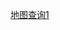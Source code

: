   <a href="https://viewer.diagrams.net/?tags=%7B%7D&lightbox=1&highlight=0000ff&layers=1&nav=1&title=map.drawio&dark=auto#R%3Cmxfile%3E%3Cdiagram%20name%3D%22%E7%AC%AC%201%20%E9%A1%B5%22%20id%3D%22yOuLOMnbXxeIUUqkqox5%22%3E7V1bd9rIlv41WjP9gJeqdH8EG5LuJN0%2Bxz5J%2BrzMkkGxaQNyBCTt%2FvVTJRBIu0pXVCWBKz2zDhZQgGp%2Fu%2Fb%2B9k0zrpd%2Fv4v8l6dP4SxYaFif%2Fa0ZNxrGtm2Y5H%2FoldfdFcPzvN2Vx2g%2B211Dxwt383%2BC%2FUV9f3U7nwXrzAs3YbjYzF%2ByF6fhahVMN5lrfhSFP7Mv%2BxYusp%2F64j8GzIW7qb9gr36ZzzZPu6sudo7X3wfzx6fkk5G9%2F30P%2FvT5MQq3q%2F3nLeiLBjM%2Fev5fDRuu7X57eNDwNXkl%2BRNh%2Bt8vu3cu%2FeRj9vdg%2FeTPwp%2BpS8ZYM66jMNzsHi3%2Fvg4W9L4nd3T3vknOs4efFAWrTZU3uLeTD%2Bg%2B%2Bv7l82R1%2FfjXZ%2F%2Fr9XqwX%2BWHv9jub5WG7QVZbzSb%2FyAPH%2BnD0Xz6FK7Iy26j8Md8NQ2S15APS72M805tbGvDieaZ2tjShpbmOtrY0bxrzUV5a8S3avOa7Fx87wP6ExB5%2BufTfBPcvfhT%2BuxPIqzk2tNmudg%2F%2FW2%2BWFyHizCK32ugBx8FmF4PV5vU9W%2FxP3J9vYnC5yD1jK7bY%2FJ9yTPJZtFlHxf%2BmgqgTh4v%2FIdgMTpIRfLeVbgK9h808ZfzBQXK5yCa%2BSt%2Ff%2Flu%2F5tQ8vcOJMggf2%2BCvzd36U9k9zbZqCAiL05d2u%2F1uyBcBpvolbxk%2F6yVyF2CWXf%2F988jAFDymqeU8Nv7a%2F4ec4%2BHpY%2FCRR7s5auGrOEqsnYXRC%2F0R2P9s79YBK%2B1RQ1rY1fzRrGoWdoI0f8jV0a6NnJEyFyJQORIZL7k5clqmQzliJ4I0XJQVrQOKq4z0TIY0boJ%2FNmnOdkDeZvr6xbGM97m2jdoouvnubnd6w2zit54N189h%2BRV91EQNFEenuYZ2simWsS70dyJUh6S5MuyrI7ly%2BPIF9jUYEbMyf2fweIh%2FDk%2BXhjFF8gTT2E0%2F4fcSH9BL65mQ2q4Hnczte3TbfQjFhGqE44Co%2B%2Fet98YN95pP9qk%2Fk7vo36QhMSkNRjZyJqre3FIzNVgRv%2F7Jf5Qch%2B%2FHr4B%2BeNP%2BseVlfx583f6yZvX5K%2B%2F55uv%2B99EH%2F%2BZenx8C%2F3j9fCFyQ%2BazOkGxX9Xl7B1uI2mQbkpSz7gMdiUqxO6pYXympJHiyOOybUoWPib%2BY%2Bso8GT0f0n3Ibz2Lw5OFdZOJgWEPPd796%2FK23eg4UcHSzkgYV2N4ZZKIbM4Wc3R1EC67cMIw4c9iDKBURT6PUASEa%2FgOQA%2BdethkDCJQuJBhLPJ1dA0gth1AM44H7BAZwrhtP0XIE8ApIMB5Y2%2BBKGy9eYkCKPZuvTTHDFGR33GoG9Rq5E2zxYrbco%2BL%2FRq7l%2BfvzX96%2F%2B3YfNAPOcvwJlGEabp%2FAxXPmLtEYkO%2FNCn93Ty%2FTuAzV3fN%2FHMHzZ39G%2Fgs3mdX%2FP%2Fe0mzApOI83GKkifvHNFvxvZtoB%2BMbpd86m%2FGO6fWM5nswUjKO%2BDxY%2BAvg6IBgKiOwu%2B%2BdvYb82RwuMLoA5lj4yDsYLqGSs5sgpUZUP1bLL6mS9KFl%2F2T1S0JrAWkGSzmwXI3fOWqDT%2Fx4ncVx67VVkxHlivy1OMUkkxrjTXdbf4irElJZjWZ6zWgHrlJJPw6E%2BVG4VC1Y5VUe14QrQO8oDaMa0rPfXPrOb8tKaFLEYaiTTNyHmG9c9k52l4VllpgpSRZUlURvztt%2Bspoy5d1oMiqcxZCiddrzwPZw0q2zBKTKr4r9sgmpMdpGZjX7zgRBP0xA3GkBWy7KuGvJBheVnY6QZcSrSt55w3zIpPa9Ewq%2Bmz9AFL%2FaKUDHDuMOdJVSRhM4skwzDk4sg9cxyVxBQUkvK85J4iqXHQDyLJ0l25SOLFznNzM36nDuYuKafjVIrLSNXxrBwx6o6VaIWuPZmVqMpBnKwSRTIMycaVMgzI4EtJZSV1WlYnS0T9tl09LmRm3umeZVkjHpxHw2v3xmDhPI7%2F9RvOVqLcu8vYZUPRiS6%2FpcSJ2uHTdtjpnLlJ9HNqh3%2F3N9vIbyGAoE5k7JqdbzCbGl14Iqtskgw11xtPhxPlLLTIe%2BLpuDA86npN%2BTcPlS4l2Nupm4zwVrB0ZUpBE10UMt4dICxR331FWNNELw%2BSEnAh0ehiY4gXiq7x%2BIa%2BiKLLGN%2FQ%2F05JwufBJIbolY6cDEz3UaV8oHIANvPXTweDj%2F5x62%2FIs6v4CtZxRxhEvcagrbeEQcuthkEi4v5r6mUv9AXrgi8MwmKWnakdJg92K7YL8DOKEks8PouDz3lawd5hu0cR4srYxb3CruNCyDW0T13PyizkJN0F2sYu8DFto13scjlGi%2BUJCrGr8nABYSEmD7emqSCSrjaq0tXWqXR1TkacCQrgLHgIC7ZfkxuQgsin%2BSq8D5Yvi4ATFfsYPjzUqVB2NNejjQ3Gnja8SVpqTLTRMC5VHmq0JYsKq%2BUKcK38uhxPqLO4mqPU7wWo34wvJVQXY1YXv19EA%2F9m%2FsEPh3%2Fd%2F3kXvpv8%2FXHgCMpOhrrYTnLnZOliFi%2BTMHoMiesa9zFSwasW1KKNu45PGiq4cRHBjZ5RqkiH9IgJ0qqq%2BoQMZixdsiJ8M6SqBM6lBwgpb8rQL3aFhZILANAYSofjRxaUePQl27%2FOf9g%2Bk1d9CIKXzv2xy%2BgYBTsZIl2iO8YXBV4hBiMK%2F90uffKi8erHPApX686l4TLMUCaHqnNh4FUTFPS13DkfShYEyALqnKjBNUu0FFHTR6JGJDdjcmpW%2BKLk8mX%2FVIsMAdAYknny5AYU68tP240ff21VLyJMXUo9O%2FmxoJqVeEpdvjl1yaGy%2BaIkiMpGwIFlGqnVDuu3rlB5waECA3SX2a80qgCNaiQKrbtm2SpH%2BTIIP1btFYK%2FJ3wf7BaJYQJj5Wwqo2Qh0VaqIs75uf7O2fUzrgylniUVw55zuCGUPLNkoZYSE2GBTgJZoUnFpkoqvpC241VhmvCtfYEpPKispvVt0DuvyMucB0zPqHWVVJjiZjh1zgGoTr%2BACuLH2DEbl6LCiCS2JJeimmfUwkownup0hM1rYXUWcLL7BSd4jDQ%2B98ABCqmRlo49B%2FB4SRhEaNkMj5mrTW8LaNLcsP9bWVellohgbqpyVR44BxStN0Mq%2BpKp%2Ff4jzgFRkwgbkKsDWJknsx8Sd3vZdONDl2uVUt4Cfe7JbJfD3WGWPf8Yrjdqf9tBcFKq2t3%2BnhGrqzq%2FFlnNvPkLRUdyT6xmBKefNq02N0vWac%2F%2F5BeOnQ%2BOeoaJ%2BvMH%2BoCifvVPRtBltBt3FYPNFNiVBCOJJXL2I6xvfXInlcVR0%2BIAXn7nc5q8mvEpleEGBK0XA%2By42q8Zj%2BGxGpcvOA5f0E9UnQOY%2FovFzfMs%2Bv1gnKeftMnQx%2BTG%2B6upoktOVX1Sh3dyt5ozo27vTU%2FCKFhv1Ol24hZju%2FMt5iXzvzFHoIGfLtKk5xDlRYq4pyY9TprtnmjQM%2BsIPt4446oVICrn3%2FaIX6oKo%2BSQ6wuOTCj%2FDR1ju2Qd0ThSrV3qj9A7Zxz1K6uP8ZKMhjCCFhtcpz0Ycb3Iuh2SFP3QR%2FpBZF5FMlS0lJAwTD4gTyUkLB1nIDJA4ko9Cu9ACiN3L%2FNZEHFH4JQNqq7mHbbHQGR95vIh1mlXVoiPamKwnxh1TcJaNcO%2BSgu%2BNS1YedieZUvSgljc%2BI3CO5DCyL%2BD2acwXCk12IoaNGS2reLKLrdQXKnBrtVgSvMdXLyu1GDV5jSmmCbuA0jfkQ%2BSrAZZQvtuFf6kv02lADbRgwbIeCLGmMSgBd%2BT4U2tVnqwZ3oQdakHOawVXw%2FqkvSgIzlMn9yBFEaGL4EaCtuKCrSNruO2apTlafWD2XLcEk3VDr1exJqfW%2FEgDPY2nZcHCww8MbWDsPW0027pIB%2BhZ1SqcA4V87jDIFiCvrMrmYd17k1rfG0vu5BZzZg5ucZXl1Dji%2FSaZ6lyJ%2BS4E1n8S0zxxZxTmT%2FWS1CLX5i8gcS1%2BC28ASlE0Gb4hxzf%2Feg75UfU8iMQ4pshHXoRNYmUN2OjnF3zLYOTBVAI7Z5YKEw380NhZP35MjkNQmQpTc78UAWmpmAqIw8FuuS8hJozyHgbwMxRZDTujwXdcs5SosGk6hL4YLJtpxBOrIHNP6tKO2bRVeH0%2BRZRxkvYOEeUNa3%2FZ6q9BLnUA8T4EgCvArgvzvhWhd7mdqWxw3yN4zB%2BViR6OXkGZ4FeQFwPmqIXhvdEgRd6jJYE8KrKjRbB250dm2zb2WGUwVZLIHUEgRQayzIwylLWn8LV4%2FQpjMejR%2BGPeVyCz0yR0caO5o00b6KNPc11NPcmvnKtuUjESJm8eaZ5bF3%2BnNN1GhSPC5rKtUNMeaooL2%2B1hBUUU%2FydaNaDJZYYwd01RGSDlDfBmvwkcu0%2BXD6ctvtvMV3OQnZ2k5HMGv%2BcAJcaatnLAFe9fDnuKd3MNODFs3NER0yEa2BaWZi4jnflpf5JZpvYJk8jfz1fzNfP3DPUpselp9MzdDTWPE9NYxOjPD1b4gHJzw9VqcYXoDpFphrzIm%2F8yjNBqcYubJlndapKWVtjtH3UslMrM8rUpQp0GGvVkal5Y6VM21GmcC6D1ObcfGuiFTv0ZMVZPgehjEYiWz6J%2F4nWLVUTkdCpVa2n1eOoHpn9PCRNF2uZSIKOzJKjsk7kQK6MG4IaasLzE6FuD1A2925HyXz0VzNVv3jyMSiXdeNr61acih6cg3VbretXhu4AjYS93mmkqi1%2Bd9vWvkayHUAU4241Eiuu40WwDOLIXmLYK%2Bv8xGAAkqmW%2BDMCVALjsbUNUUzZrg5Xbv0sjAadZUVnbiQRn9KocBJi7EtY2GKiZzC%2Ft3Jc2NbhUqbsqRHJrPI3jLXW0MK2ompGB7YVSTkPOJlZDHh24ywLr2Ql0VDCbx5KbfWNrd%2Bxtk0omVWh1K8i24HtAgBA%2B7x6TrBTspJoKKnUP6FQKjnNOgFTz7L%2FHAz9osa9JSCakO55cuGkmrTkl6PUa5rHb%2FZSPJWgEzj1ayrHwHYOlVtHQBWSSdW9KAfBpQ3UJU9lssmMf%2Fjr%2BTonDXY00kaTfdR5hDuPOh9yY%2FNzYM%2BB10Km62SEwkkW6Y7XYsOTw1iSi1IShpqLkwdI5Sa0LSVMsSqS2WScLyZqJq5Y49eRZ%2F1yYsqFqqEvx7WHbfa4bmr%2Fkncapau1VQTjwSqYtns38fePDZYrzFYs8K4G2pJubZ2A1uoXaB0WtHrixTbovMBglllMGGZ1UwJmvVZGGrWcGUbN7JF5Yw%2FzDSGevVTFziq271oEkMnJWzgNQHLSB%2B2asTCVPgik7%2BJz7HmSzRclfKIg55lSJs56tZYFFhHNbbA5OPdBtCSOpaYycFpiKmyja6YisUjSfRf9aOqv5tulxA2%2BFCrKBiRD91SUhZkN%2FhKsyZkQl%2B2r%2BSRNdtkCDY48r2smyapZD3HJXmlNKyLXKa3R5L9Nk7pqtpzZs7gPwiY43HSwSHUaCdo%2Btm1LtX0sznxPf%2Bk%2Fn6YrVWuSDB%2FvwpRzV6IW5dryHmsMFWpR5RZKcgtNG2RG6%2FhQZlanhoOrMZvpaauqg%2BidynTkUWlMO0dcjWhvTUmyDuJeSeqf403mxTktbaRr7oTT0EIFPFtWsDosQ5OqYLkiY9dUsJdspp53th9P%2FRWaUr0xU3UbtMsy2FKM6pYqAkntvNUE62EOmX3oqHYdhet1FPozifrzUrx8A8aqsMx2FvytZsmcYUTegfUJQYWiclrYZKPzokhbpcRfSlaQVXWwQwLs3pySyDVzcFH%2FjITEEDIkz0mxVVZ864i60nU3gyqjZEyE4OkO1aGG%2Bg41bIOikROgxqwlGmpsRvyE2KD0S34mUuQ%2FygwbX0hU0UJZH2NgWRIb%2FPK3WcWbmnTsrzoqp0wrt6g37arxJtwzvWmCUPvAwlZjP96osFh7mnP4tJx9H5tj%2FeuXX1ee%2BRsO9PVh5kDHSYpSUxFbM27K2ko1NX%2FaBBrHQOELQtUKgZOziEFH7IGpO7K5KzbQ%2BiudIqHf%2BgtqAsizFS6E9XcQUGSmcdjT7qwFtmbibkV%2BdpJHqPKQ2tlrq3vuio0JEvP%2Fn2DVBaQvdZttXeI282ParRRUqESJfIlulChR07jhmhnNjBuHM52PLzmmIFvGgyCRzDE6bBRu8bgIQ6XvTtd3nectOGzcrVDfXSLdITAkI62pSmWyw%2B5Z1oKlA1fNgKMFG7eiHOCKTVNqF3takFQxZUwCdlT49PQme33gS6pi1ekZMQlHSg0cvTkxacPxwWQxSWi1DQljRR0Vmr2UZIfqh2vPGgBaugMk%2F4RIguVAGFWOJNSHrA0PWE8GZGsGKi4Qsq00MjmnMzbh9XoDWXjG2qg5YL2SpYTB1bJlwJVDyYbRY7jZxKzsb9vV40IlZWg1WQpkAZbCxvv73BkpW9eUUqSsFFL21NSOmb9%2BOgCR%2FnHrb%2BLyfXoF6y33PUmotlIid2cFtE7kIteDuKKphsd%2FcuPTye1IN3hdzMiFu5%2F%2B8kVpzbpa0wa7a3XeOcFVY1EOmWxXOkpyePc5va5RaMK2lc8mODc4MYFKzdwE7j0xcxFkfywDwKCqlYucspVqG7knqFrugeKqmPIlmi9t2ia4om3iigkyM7aJgzq1TTADmLun%2BU%2F%2FPli%2BSPXoLiN1jrFNug8711WJl2ybZOySElK7h2n21U0Q3DMTBISF7KbFScjRwUr9M0HUVPlLNEEkMyicwT18aRMzXZ6xUqqa%2Bq3ZJSwPeUMklVxRlkk7lkkfcvpdFQVs0imyrS6VLZomPMq3ENh9MU1gPM1qmhPH0pJwJZmmCf%2Fes6bJR1VWfVKeMQatXwy7c53KVsNdb6M12cRdpRTt2azOznq7bIJZ0QbufJfZarhJGAUxmO8jf76QuMkXUjIAN%2FnQCrOzTa7bSvYSzSOheY3ypkQlR2%2B5fdSzogHDyCZJGZ7ZzD4amKDLIbOSYJfSU0HaS8kSro6mnmUJQ3PRtBo3GwFTwk0TzDCWG0fy2DiSAleb4JKGLVTZk%2B%2FZEFIEatKYkrTK2MIgLbNqcVtbIQROA4RCMKkQgqZCCIxGrhpC2NWatB5CwMlg1D2IPHhAyT2f2HjCnvr6db3wVzMGX8pdLnaX4e527yyzsYS752ARbMJVF7ts674XJ0Iyu4xvHPtcmC8zidDstxmhzufrcLp9qcOxB4djNhR1PA7lp%2Fh5Vb1DT0z5waHLdZLhZ3R68rFBn9%2BDZcgdrONqxGEeeXTCztDUhqPOx%2BhchhZFUCBQ54dlTSXapbvOj5AXt3uRPB6yTNu1E3h3bycf0H30%2Fcvnyer68a%2FP%2Ftfr9QBVrb71%2BuWu42SwY5LIZzJtQytH3kFZguMJbLvLv7c1HfYLZL%2FaYLFaNibE2g49y2PB2TCNYzSGE6xPgIdQS5XsHvjCroS2TijJHk7TAPN%2F%2FIh4hj0dR9%2BGCZNnIrVg2hw6CSUO4mFgYGcOIqfctlAZKwdRjoOoncaectVt0xBH1U6jrpiu6R5EDerURTzcj3SF%2BtLX%2BptsfW5aEXXu8SEdM3v855xSoyO6Eer4a2mjO6%2F3O4RB0xvtrx7VTre709juvn4C6WxYKxX0UNq7na0%2BjBrscKNVpUzT%2FJomTITASpnDQVwxPNEbioHVgHrjmdc2Ll9LuNGrxs%2FxIVVWRtY7QHEyXc4BULYDz5mm43EtzkqC%2BsXaZs6XFkzcnVHASu75d25grZpe2jOwOoihbFDj049dC8sBK5IDVrY4TYE1XXF0TnjlUKVngVdoYSIPt2atoqRUUJqtqgLMeYhyzg5RxoUgCpsNzVXW%2BzOrmqsNEPVVxyH68n72%2BOOn8d%2Fb%2FzqfnecPAzbgsU8HV%2BTo6cngxMiTSJhx95cNdrw1fZmbkFMjjY7XUrcPSToch78I5T1RoF5W63kOWKFygg5MuTDBQoJ1Jxtf2uvOWz%2FyZ%2FO1aiNTV38OYFtDqb0nuJusRmq1Vc%2BbKfvruLg3qYcv1ZxGrzTnwITN6%2BBg3sajteTVzXPvMxuDuPNXM3pnbxf%2BXGarpssoS2Q0qSUzdsvNIeNlVxXqUpWQCGRNVMWaZztAteu4jEygf0GTmKsrSxU0Vx84rH7OESrMx8GpmtazAH4MU7JrzkZ6fttG%2Fno9n1LffM0tXDO10VhzJ9rY0UY3mufED4bacKiNbc1FGjk%2Bxh59jefRKyNT88adF7ddSHM8F5yolm7KTIziyhAbgPgP2cRotyuU5ZlvXtVOn7zTx0KrznZaEeNn2CKvyBQudU161iCPMTi9xllRA4eZbCYwK4rPmKmWk2fYJO8kPPWsRR4z4cNt6upDNDEricaSajjZShBCasChiA0rhVK%2FSuwHDoJcSNODyQaWnwtDv6KhhBWU8uZRNc4wqoFBsccSl6o2%2B5X9MHBBExdbbxi%2BG3igCaxtV4vf1Z4VD8duOfuvnPvNXNBJw%2FUybzg5XZCPbRVqyp81V2%2FAC3%2FQnbTokoXPFNsIA9bTs5uelGQpL7vUyWNg8j7JxA740u0m9%2FLRqqpmWm11U9PJbBGtCQhL0ZpgozdohdFgx2IaPlXHq62XLtaecTt8Ws6%2Bj82x%2FvXLryvP%2FA0H%2BpqTi6gQ1Xc3kQsUm3P%2BcXcc9wxQtFwsyUY71HUl%2Fd3rQ4q3nOkI8xj5nVvqgYofcz85vp6O6jSOrrNQhnhpBLqWOuwUCXhpGNvgy31lga4aOir6kikR%2BdeW3Nd%2FPs1pmwxOlNnWRjqNHZMHnqeNbBpl9ibaaPKWY8pM7oeQ0CNRR9ljGklNkeQLr2o01s%2B8nlo%2Bs0g1yOGN%2BZIkps0YM24I6UhSn7Gi25FOdtyQzbsPlw%2Fk8sfw4eGVq3cdzb3e5%2FK8VS0rRKkagB9ESGbdDldEOP2Mwu3mKZ5aql%2BH%2FnojcZsvJCWW3WaZTcq426y6GYkkkUpDQM183qpHHNc3NnpG%2BWIwPw%2BhxpSv4UB8ST5XFSVbNTgqpFi8RTRV7WTUOzQBRpacJs0pWQZPnMUEI0o1MKmKqP5kG%2FCDHCyguBvu9QxP2cieo%2BtXeupf48GWIIcBGbp9Zdb2B2uHKsHHera9x3PlEZwIWeA9J4c3i%2BQgBfxR8BrGNQN3BMwyS5svxPtAkIPo3vtQSc6Ck5yl2UteRfXer2EtA4SA84EbJzkjxvISl%2BXMBxMbRikEE58Fr4%2BoHoCoWthaLwRDy7R1o7B11RZvSX5Xb2DE8NuNW1INkAlSwJBeMWJdP3ELDohECYjzv52lF79FjDWEWMb%2Bi08LKefxPIGb7SpYK4uotkVkQUL2ILbdmUQqCbd1j1e4SVRZmxeCuzfa3GBMGaiBq2tzq6lZlK%2FNWzec2CCIGswrVxUz482lTvrgS8UZkflqMm%2BRIvY4%2BdWFiqAnitgyzSucrWFo7p%2FyFjNke6hsR5m7aRi9zOMhSb%2BuFz7l95QVW0t1MkkFpiOxFQh%2Fn9mozSd%2FtZmv1S63dkAe0ri722WWov%2Bdckq7FCG1z432menI3f0%2BJx%2F2BnnFtoyZo32GRQdfCw2bcguoXz19TAOgoXFukAEnvWBTbiLDQRUod%2BJ83IkTwdSvhj48D8A0WnQnLHG9SPiQwhUgJfTYOQLFuRiklB%2FlnWCpX3lBtm5cWXYqXwfAqun8wJJ1LQhX0Qhjw07Xu%2BoojQ4ZIDda2ff17Htkwehm9%2Fa9ijg1addy1LcZbVs7caeZNnVvJx%2FQffT9y%2BfJ6vrxr8%2F%2B1%2Bv1wOAMFSjEdU%2B0KdJB%2BgDWqXWRyrPEzdQpgtmLZQuL1qecSBM9Y8mlXa2z%2FoVs%2B1O4lTq65UI160FjdqdZ2RDSn9so%2BB%2FKg76fz4Jwq4roam%2BzcWzF25%2BNVkOR8ygvGUdqiw4J5nRFLFTlfTlCYVsG7LpXLkp5EmbDIxSm4x0qjGSdmaoEqO2uhHXSYtvEVlVnv2%2FmqQ2tSAiBymCyde8qGRKYLFaRNZOXD4XZwF4h4s4v4DMe39AXUaQZ4xv6X1MvsFquYhkwM5Pp6B%2B3%2FmZD46j0Co5nIbXoJiYvPDscHoy6pBrPOaKpNhThDBWsn4pD%2FgdhWEXruMU55swbsCEhw9xiqb4GoG%2BlTxvHk%2BA5HFVSGosdpNaY97K2cE0NW3lthPktJXRWUXDbJtlVy7pO1QAeSHayGxe3I8%2BBS0k1azk9yz4H88V%2B5w5NmKSxA5fRSQm5oDzH6DoXzjijuL%2BiBgrdF06HnUJo98VscsAwAeSdYjbZzGJCzCbkwOYjugwrCL9VK0hCc9xztYJwVSuoqrt0shUEKLkBtlszgw4sjSw7iEXcp3CxCVbKBmrLBhpYnRtBNZ3LN2sElQz5PCsrCPfLCrJh4g1qqjJd0yxeSbTKrJmwo%2FjZFvoRCqNo%2BW0FK4KsbwwtLEZzYSOz6nYJWMmomPpYm541AamcGES59Cx8A0YS2qEZbObQhZ6gQTAzZkbFJL3iTOu2UvTkhmd4OdFFSqIn2LfhLCgdEANVoe8iCEgxUxltkDEB4jJicGyy7s7vt9eaMaTujv%2BTwXSJe1PRzWivZ0TW%2BSrxroBPJMXZQbhrZ8dkzbPDFt89hWqLT%2FZnkdn1Hic68%2FKPY6E99wSzdIXw7MmxiVwL5rMO4KDS6p4puxZTMdt5epGlImI9w45ZFTt9i2xReSf%2Ff%2FiXbdaNIJVdC0f56wpqzs2G1nQJjqXF1iiM%2Fri7i80VTv8zrLm25rnMAzt54CRve4iSd6Ersv74x3wShevNv7YB5fbhazgfhunbRhGRmtEiDGd5ndY4X9LSXEcbxXMCvRuNmPVjRxte0%2F8bm9rIja%2FED4bDh3C9pm8gzos7pu3dRhPNM%2BMrI80bx49GSHNx8o4bbezRX0mnD0600TWdiEWbwU3irnAufeDdUHvv%2BCx5%2FXX8meRZW3NRPGvrQ%2FCafNzuG5M1LG1s0BeSTyv8sSXN5qhm0PiRkZCYXd8WO%2B05n83ITkB9WB56xNB4LFR6iBZh4V84tmKdqGRuwlba7M1%2Bj%2Bn0IQ4Zl4%2Fb3H2RMJoFEfi89CA%2FciNps1XjhlrVyTy%2BRfDtuAUnNiPVnayaGZgevmINXSMpNkkrVAQbNLY2W5E9rIF6OGL4j6X%2FxY8W4fRZiWRPRJKRP46U5osk7OpsmQZHIJHNOeEhZ9PerM%2Fq8ngT%2BLP7KGBLKZU0nqM0spNnraqTZ4VpR86UkjxpzFgq%2Bszf%2BANyP9a09yF9o%2F19G9KnjSv9Sj%2F%2Bmbz0yV8%2FZV7nWA%2BOYequS76ZZWILTQ2d%2FM7A1U3X1Y1pZomj7B8vph4VGhfpbz1d%2BOt1Zp1ZON0u6Q42%2Fbi8hdfBdBP3hcx74wv3bUSe%2FEcCZVpSTeV4EAviYPP6Egz2w3OLv%2BmSGPPz1Y6t01%2F2LzuutHviMIaXPKaoHXzbKwT6ZGxtErPTow9GQ2riFd0AgptVssuZtdK3j1qhY224s1BvqJFJrcoRtRrJA2Lqeqjkd3G%2BZoU148UWAY12DA4Az9yaZBBx%2BvY8%2BOtgMY8VBPu7iSNAFNJD5KcEbncPGDl8qSabyhy%2BPG2f%2BL6JrjdtjuHBoxYg3dWeIVzD8vjw5P%2FjRzON55zu3EI3biVOXD1EH3he7H3unvKUXF%2BuXMPUTTsptiwzYWDJaWtybdbsc87PJlo%2F%2BS%2F02emuPRS9u6enQbeUmZzs4uHUTs6s4f6JJcHIIoCoeB8sfgT0dVlcIARwMQu%2B%2BdsYsDmifnwBm40ESescVhcQrqU0L1%2BDcXob8EXC4cvw6WOC4Lwd3fSuUj0KxI3rLbwhGdHn8onESvLisfeU%2BbNj02lH6cXMITWdTHplqFPTaa%2FWY5pw6PK1%2BSf%2FcT69e5q%2FMFgTEg4%2BofeLgHDwiX4ggh3PdeTweAluRFiUeZBozUo8%2BqcwXFE7%2BD5cPa7VcX%2B5x%2F3ASVLfDzEpXn6KZ0jkLDhNyBRp8bZIi7yvR8FMKQ1%2FCu5ETf5ht%2Brd83axeI4n1B12afcJytNXKvKgImGit2NWPcyFBRk4PadyVeSn7cZfbd5tib8%2FpyyWksnzl0mEYMcnm2thJrXPUixMTieBXKGkxuXdyn8OuP6Mo3kTbWTEjg3WiPGxY56oh5OX3%2BEd8zsOV5RSvlgADAyQi%2BTx2lS7MnkqTtVbrvgnGUeLYeRPn1Y8FMTZRdfR63rjL%2B5e5rPYxqqWYGTQt34OVuGy2ftN%2Bv535LDYxDAtfLMC0wWAyQEmziDp6JVGE3ZMFk3IEHaasC1rCxIp1uT3f1jF30uJ5CWIpGfpIFMcJQ1Wsrk9nGQzYcxEApPKKj5WwkSJDm9zVXycOxofBS%2BBUrIXLNGGBasoOCbLYR5AxmQRpWPNGiFjxbQppk1ryrRR%2FRZn198EGVNSsW1KTUI1CQaMDrgDRnmZNcLYNrOGKTr8vvXv%2FWgbrZU8XoQ8IoPJCUAcps2UaYdyqnsLmbZr8mPnL%2BRGK5m8CJn0kqK4pItNUjOclkjn4EDJkckatmTsG91s14v5evNpvgo3%2FjbScvyjYTT1V8Enf7uoy4Bdh6u%2FtlEQwU%2Boxn%2FRd92Td21V%2FsMFQwlBHtk09KukT2baL%2BMZHMhwr2ApfHt4Kq17Vb6Z8s1a8M3%2BHcySdC%2FlmSlVmW912DBKYPCa10v1zKwa9W13QfRCfuq7kEjVWnlnFyGTTB6EwWslLDULwsb1fLN34SJYKmm8BGkcIGIfXSGckUiLE0pFGF9hmc6ZXeqcpY7rf28fXj%2BSW3kdLpf%2BSsX%2BL1pmkQccoMOspLT3w%2B2g4MCe%2Fu2Ja2kqTUoO7%2FyXl6d5FCiRfasim8zE7VBiE81dmf364C%2BDwZ2%2F9DkSHfNeH8gtHIV%2BddYq6RJlxpW7jjYcsp2dDh2n1tuHVFcpS3Mncfcpi%2FaWGpoKPZeLHgwsZpfbxOlQCJnhu%2BAcgfbgw%2BsezpFwjwr2TmKJlHo2X1Dz88TIlo1XKkXsIgSZaUdoOcaBjk0b29yUGizuKCitzajUsJDNbHe1khaG%2F90u%2FWzIgvNJTlHGPLySA7C8M%2Bs%2F0XYRPs8VN%2FjmsIjBlC4DXbkuh4nhRlHsK9gItTUwuvXaA36IiwGVRJ6%2FRLouqGtGOidGzmtVKYysdmsUiNw9zX%2F6ShIvQRIZO8V2OJqRZ6QI46hdNqEtx6EcOdRxpOHEcdw%2FONUcamjRznHHzsA7J9Io7RLFd1yvtZG%2B72o8Gh%2Fq%2Fe6fAvI134c%2FF7Fi1ocPr%2BucfIwDlPQP28h%2F9ddPPNc6P3ZerW3zrixx16R5mLodFm2kTO0mGbcj8KPNmvZoJn98jjv3VF37eJOGq%2BmcCDA1Gat%2FsxNuXraZIBsbfzioi8F0B1X6LTeRv1onUKPR8tRzKaUQPT78L6aRH6oS0g9%2B2T2izyN39%2Fj4v7%2F8onGj7Md9ZsU%2B3nnvuto%2B53QNPHH744KRaBvv%2FvWTv3zILRsp2v5nP3rdKpP8DR07B0o03aubF603kjqr9rvR8iZr5EtpRan%2BEAQvQfTHt7tgGgUbla53wUI9QLoN7HqTV6qqI45dL0yqa9j1cRHMu2AVRP77n1wDhXL2O8vKidV%2FTOdTM2ySmthgx7y%2BF7%2FYo8%2FSBy4dBKGE%2F3KFnxmrbnu8rh9Y5xGeonwJr7Q4JiWIMU1JxXeENeKgj2My39sNQrFiAjI2sEYFpibkHH%2F3%2F3ncLiofFjg1MAXY86PYqyGow9nxKCbNpdwD0tSGbsF4FEV8vjVMwmG7iGNl8YNphi0sBIH0Gklod1N%2FQe5%2BqIaiXIZEIh3k6Zqex21YJjkHDek1mpbdTcPo5SkIVb%2ByyxBKC2PQzsO1WEWJjHb6jJI%2Fo5CSOofn3tG6jU%2FhLKCv%2BH8%3D%3C%2Fdiagram%3E%3C%2Fmxfile%3E">地图查询1</a>

